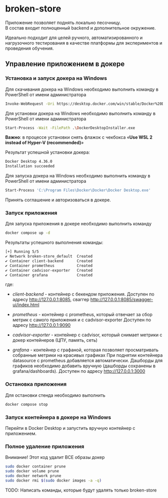 # broken-store

Приложение позволяет поднять локально песочницу.  
В состав входит полноценный backend и дополнительное окружение.

Идеально подходит для целей ручного, автоматизированного и нагрузочного тестирования в качестве платформы 
для экспериментов и проведения обучения. 

## Управление приложением в докере

### Установка и запуск докера на Windows

Для скачивания докера на Windows необходимо выполнить команду в PowerShell от имени администратора
```Bash
Invoke-WebRequest -Uri https://desktop.docker.com/win/stable/Docker%20Desktop%20Installer.exe -OutFile DockerDesktopInstaller.exe
```

Для установки докера на Windows необходимо выполнить команду в PowerShell от имени администратора
```Bash
Start-Process -Wait -FilePath .\DockerDesktopInstaller.exe
```

**Важно**: в процессе установки снять флажок с чекбокса «**Use WSL 2 instead of Hyper-V (recommended)**»

Результат успешной установки докера:
```Bash
Docker Desktop 4.36.0
Installation succeeded
```

Для запуска докера на Windows необходимо выполнить команду в PowerShell от имени администратора
```Bash
Start-Process 'C:\Program Files\Docker\Docker\Docker Desktop.exe'
```

Принять соглашение и авторизоваться в докере.

### Запуск приложения

Для запуска приложения в докере необходимо выполнить команду
```Bash
docker compose up -d
```

Результаты успешного выполнения команды:
```Bash
[+] Running 5/5
✔ Network broken-store_default  Created                                                                                                                                                        0.0s
✔ Container client-backend      Created                                                                                                                                                        0.0s
✔ Container prometheus          Created                                                                                                                                                        0.0s
✔ Container cadvisor-exporter   Created                                                                                                                                                        0.1s
✔ Container grafana             Created 
```

где:

- *client-backend* - контейнер с бекендом приложения. Доступен по адресу http://127.0.0.1:8085, сваггер http://127.0.0.1:8085/swagger-ui/index.html

- *prometheus* - контейнер с prometheus, который отвечает за сбор метрик с самого приложения и с cadvisor-exporter
Доступен по адресу http://127.0.0.1:9090

- *cadvisor-exporter* - контейнер с cadvisor, который снимает метрики с докер контейнеров (ЦПУ, память, сеть)

- *grafana* - контейнер с графаной, которая позволяет просматривать собранные метрики на красивых графиках
При поднятии контейнера datasource с prometheus добавляется автоматически. Дашборды для графиков необходимо добавить вручную
(дашборды сохранены в grafana/dashboards). Доступен по адресу http://127.0.0.1:3000

### Остановка приложения

Для остановки стенда необходимо выполнить
```Bash
docker compose stop
```

### Запуск контейнера в докере на Windows

Перейти в Docker Desktop и запустить вручную контейнер с приложением.


### Полное удаление приложения

Внимание! Этот код удалит ВСЕ образы докер

```Bash
sudo docker container prune
sudo docker volume prune
sudo docker network prune
sudo docker rmi $(sudo docker images -a -q)
```

TODO: Написать команды, которые будут удалять только broken-store
